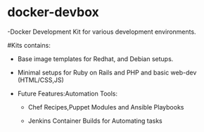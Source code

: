 # docker-devbox
-Docker Development Kit for various development environments. 

#Kits contains:

- Base image templates for Redhat, and Debian setups. 

- Minimal setups for Ruby on Rails and PHP and basic web-dev (HTML/CSS,JS)
	
- Future Features:Automation Tools: 
	
	- Chef Recipes,Puppet Modules and Ansible Playbooks
	
	- Jenkins Container Builds for Automating tasks	
